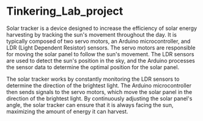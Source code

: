 # Tinkering_Lab_project 

Solar tracker is a device designed to increase the efficiency of solar energy harvesting by tracking the sun's movement throughout the day. It is typically composed of two servo motors, an Arduino microcontroller, and LDR (Light Dependent Resistor) sensors.  The servo motors are responsible for moving the solar panel to follow the sun's movement. The LDR sensors are used to detect the sun's position in the sky, and the Arduino processes the sensor data to determine the optimal position for the solar panel.

The solar tracker works by constantly monitoring the LDR sensors to determine the direction of the brightest light. The Arduino microcontroller then sends signals to the servo motors, which move the solar panel in the direction of the brightest light. By continuously adjusting the solar panel's angle, the solar tracker can ensure that it is always facing the sun, maximizing the amount of energy it can harvest.
